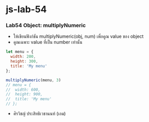 # js-lab-54
### Lab54 Object: multiplyNumeric
- ให้เขียนฟังก์ชัน multiplyNumeric(obj, num) เพื่อคูณ value ของ object
- คูณเฉพาะ value ที่เป็น number เท่านั้น

```JavaScript
let menu = {
  width: 200,
  height: 300,
  title: 'My menu'
};

multiplyNumeric(menu, 3)
// menu = {
//  width: 600,
//  height: 900,
//  title: 'My menu'
// };
```
- ศิรวิชญ์ ประสิทธิเวชานนท์ (เอม)
